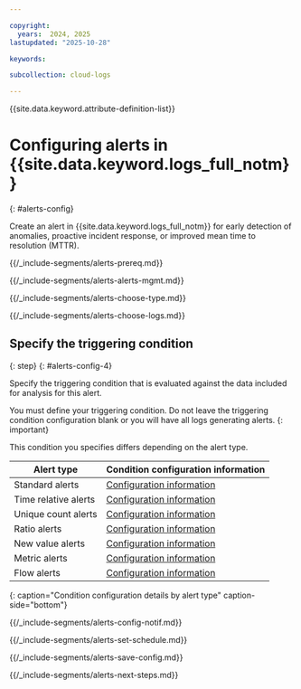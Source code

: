 ```yaml
---

copyright:
  years:  2024, 2025
lastupdated: "2025-10-28"

keywords:

subcollection: cloud-logs

---
```


{{site.data.keyword.attribute-definition-list}}



# Configuring alerts in {{site.data.keyword.logs_full_notm}}
{: #alerts-config}

Create an alert in {{site.data.keyword.logs_full_notm}} for early detection of anomalies, proactive incident response, or improved mean time to resolution (MTTR).



{{/_include-segments/alerts-prereq.md}}


{{/_include-segments/alerts-alerts-mgmt.md}}


{{/_include-segments/alerts-choose-type.md}}


{{/_include-segments/alerts-choose-logs.md}}


## Specify the triggering condition
{: step}
{: #alerts-config-4}


Specify the triggering condition that is evaluated against the data included for analysis for this alert.

You must define your triggering condition. Do not leave the triggering condition configuration blank or you will have all logs generating alerts.
{: important}

This condition you specifies differs depending on the alert type. 

| Alert type | Condition configuration information |
|------------|-------------------------------------|
| Standard alerts | [Configuration information](/docs/cloud-logs?topic=cloud-logs-alerts-config-standard#alerts-config-4-std) |
| Time relative alerts | [Configuration information](/docs/cloud-logs?topic=cloud-logs-alerts-config-time-relative#alerts-config-4-tr) |
| Unique count alerts | [Configuration information](/docs/cloud-logs?topic=cloud-logs-alerts-config-unique-count#alerts-config-4-uc) |
| Ratio alerts | [Configuration information](/docs/cloud-logs?topic=cloud-logs-alerts-config-ratio#alerts-config-4b-ratio) |
| New value alerts | [Configuration information](/docs/cloud-logs?topic=cloud-logs-alerts-config-new-value#alerts-config-4-nv) |
| Metric alerts | [Configuration information](https://cloud.ibm.com/docs/cloud-logs?topic=cloud-logs-alerts-config-metric#alerts-config-4b-metric) |
| Flow alerts | [Configuration information](/docs/cloud-logs?topic=cloud-logs-alerts-config-flow#alerts-config-4-flow) |
{: caption="Condition configuration details by alert type" caption-side="bottom"}


{{/_include-segments/alerts-config-notif.md}}


{{/_include-segments/alerts-set-schedule.md}}


{{/_include-segments/alerts-save-config.md}}


{{/_include-segments/alerts-next-steps.md}}
